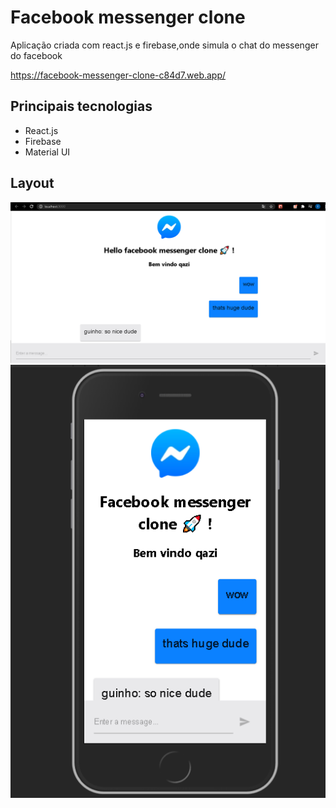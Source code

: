 
<!-- ![Badge](https://img.shields.io/github/issues/Matheus-SS/GoRestaurant-Web)
![Badge](https://img.shields.io/github/forks/Matheus-SS/GoRestaurant-Web)
![Badge](https://img.shields.io/github/stars/Matheus-SS/GoRestaurant-Web)
![Badge](https://img.shields.io/github/license/Matheus-SS/GoRestaurant-Web) -->

# Facebook messenger clone 

Aplicação criada com react.js e firebase,onde simula o chat do messenger do facebook

https://facebook-messenger-clone-c84d7.web.app/

## Principais tecnologias 
- React.js
- Firebase
- Material UI

## Layout

<p>
  <img src="screens/01.png" />
  <img src="screens/02.png" />
</p>

<!-- > Esse projeto está sob a licença MIT. Veja o arquivo [LICENSE](https://github.com/Matheus-SS/GoRestaurant-Web/blob/master/LICENSE) para mais detalhes. -->

